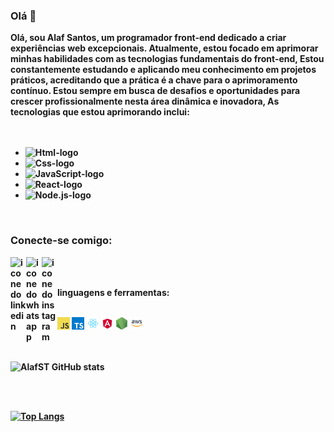 ### Olá  :pencil:

<strong> Olá, sou Alaf Santos, um programador front-end dedicado a criar experiências web excepcionais. Atualmente, estou focado em aprimorar minhas habilidades com as tecnologias fundamentais do front-end, Estou constantemente estudando e aplicando meu conhecimento em projetos práticos, acreditando que a prática é a chave para o aprimoramento contínuo. Estou sempre em busca de desafios e oportunidades para crescer profissionalmente nesta área dinâmica e inovadora, As tecnologias que estou aprimorando inclui:
<strong/>  
<br/>
<br/>
- <img src="https://img.shields.io/badge/HTML5-E34F26?style=for-the-badge&logo=html5&logoColor=white" alt="Html-logo">
- <img src="https://img.shields.io/badge/CSS-239120?&style=for-the-badge&logo=css3&logoColor=white" alt="Css-logo">
- <img src="https://img.shields.io/badge/JavaScript-F7DF1E?style=for-the-badge&logo=javascript&logoColor=black" alt="JavaScript-logo">
- <img src="https://img.shields.io/badge/React-20232A?style=for-the-badge&logo=react&logoColor=61DAFB" alt="React-logo">
- <img src="https://img.shields.io/badge/Node.js-43853D?style=for-the-badge&logo=node.js&logoColor=white" alt="Node.js-logo">
<br/>

### Conecte-se comigo:
<p>
<a href="https://www.linkedin.com/in/alaf-santos-silva" target="#">
<img align="left" alt="icone do linkedin" width="25px" src="https://pngimg.com/uploads/linkedIn/linkedIn_PNG8.png">
</a>
<a href="https://api.whatsapp.com/send?phone=5582996090854" target="#">
<img align="left" alt="icone do whatsapp" width="25px" src="https://static.tildacdn.com/tild6537-3664-4530-a664-656339303233/Whatsapp-Clipart-PNG.png">
</a>
<a href="https://www.instagram.com/alaf_stos/" target="#">
<img align="left" alt="icone do instagram" width="25px" 
 src="https://static.vecteezy.com/system/resources/previews/024/170/870/large_2x/instagram-icon-logo-symbol-free-png.png">
</a>
</p>
<br/>
<br/>

<p align="left">
linguagens e ferramentas:  
</p>
<br/>
<code><img height="20" src="https://raw.githubusercontent.com/github/explore/80688e429a7d4ef2fca1e82350fe8e3517d3494d/topics/javascript/javascript.png"></code>
<code><img height="20" src="https://raw.githubusercontent.com/github/explore/80688e429a7d4ef2fca1e82350fe8e3517d3494d/topics/typescript/typescript.png"></code>
<code><img height="20" src="https://raw.githubusercontent.com/github/explore/80688e429a7d4ef2fca1e82350fe8e3517d3494d/topics/react/react.png"></code>
<code><img height="20" src="https://raw.githubusercontent.com/github/explore/80688e429a7d4ef2fca1e82350fe8e3517d3494d/topics/angular/angular.png"></code>
<code><img height="20" src="https://raw.githubusercontent.com/github/explore/80688e429a7d4ef2fca1e82350fe8e3517d3494d/topics/nodejs/nodejs.png"></code> 
<code><img height="20" src="https://raw.githubusercontent.com/github/explore/80688e429a7d4ef2fca1e82350fe8e3517d3494d/topics/aws/aws.png"></code> 
<br/>
<br/>
<br/>

![AlafST GitHub stats](https://github-readme-stats.vercel.app/api?username=AlafST&show_icons=true&theme=transparent)

<br/>
<br/>

[![Top Langs](https://github-readme-stats.vercel.app/api/top-langs/?username=anuraghazra&layout=donut)](https://github.com/anuraghazra/github-readme-stats)


